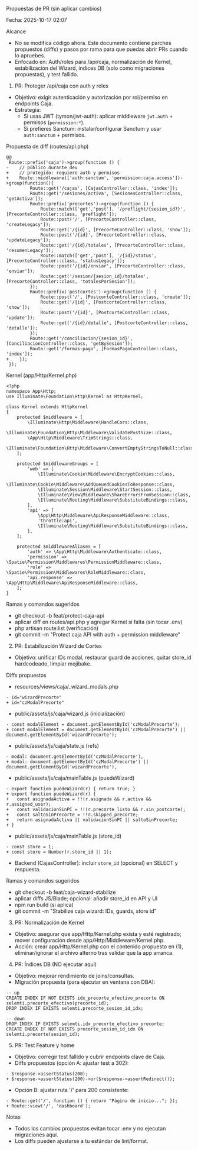 Propuestas de PR (sin aplicar cambios)

Fecha: 2025-10-17 02:07

Alcance
- No se modifica código ahora. Este documento contiene parches propuestos (diffs) y pasos por rama para que puedas abrir PRs cuando lo apruebes.
- Enfocado en: Auth/roles para /api/caja, normalización de Kernel, estabilización del Wizard, índices DB (solo como migraciones propuestas), y test fallido.

1) PR: Proteger /api/caja con auth y roles
- Objetivo: exigir autenticación y autorización por rol/permiso en endpoints Caja.
- Estrategia:
  - Si usas JWT (tymon/jwt-auth): aplicar middleware `jwt.auth` + permisos (`permission:*`).
  - Si prefieres Sanctum: instalar/configurar Sanctum y usar `auth:sanctum` + permisos.

Propuesta de diff (routes/api.php)
```
@@
 Route::prefix('caja')->group(function () {
-    // público durante dev
+    // protegido: requiere auth y permisos
+    Route::middleware(['auth:sanctum', 'permission:caja.access'])->group(function(){
         Route::get('/cajas', [CajasController::class, 'index']);
         Route::get('/sesiones/activa', [SesionesController::class, 'getActiva']);
         Route::prefix('precortes')->group(function () {
             Route::match(['get','post'], '/preflight/{sesion_id?}', [PrecorteController::class, 'preflight']);
             Route::post('/', [PrecorteController::class, 'createLegacy']);
             Route::get('/{id}', [PrecorteController::class, 'show']);
             Route::post('/{id}', [PrecorteController::class, 'updateLegacy']);
             Route::get('/{id}/totales', [PrecorteController::class, 'resumenLegacy']);
             Route::match(['get','post'], '/{id}/status', [PrecorteController::class, 'statusLegacy']);
             Route::post('/{id}/enviar', [PrecorteController::class, 'enviar']);
             Route::get('/sesion/{sesion_id}/totales', [PrecorteController::class, 'totalesPorSesion']);
         });
         Route::prefix('postcortes')->group(function () {
             Route::post('/', [PostcorteController::class, 'create']);
             Route::get('/{id}', [PostcorteController::class, 'show']);
             Route::post('/{id}', [PostcorteController::class, 'update']);
             Route::get('/{id}/detalle', [PostcorteController::class, 'detalle']);
         });
         Route::get('/conciliacion/{sesion_id}', [ConciliacionController::class, 'getBySesion']);
         Route::get('/formas-pago', [FormasPagoController::class, 'index']);
+    });
 });
```

Kernel (app/Http/Kernel.php)
```
<?php
namespace App\Http;
use Illuminate\Foundation\Http\Kernel as HttpKernel;

class Kernel extends HttpKernel
{
    protected $middleware = [
        \Illuminate\Http\Middleware\HandleCors::class,
        \Illuminate\Foundation\Http\Middleware\ValidatePostSize::class,
        \App\Http\Middleware\TrimStrings::class,
        \Illuminate\Foundation\Http\Middleware\ConvertEmptyStringsToNull::class,
    ];

    protected $middlewareGroups = [
        'web' => [
            \Illuminate\Cookie\Middleware\EncryptCookies::class,
            \Illuminate\Cookie\Middleware\AddQueuedCookiesToResponse::class,
            \Illuminate\Session\Middleware\StartSession::class,
            \Illuminate\View\Middleware\ShareErrorsFromSession::class,
            \Illuminate\Routing\Middleware\SubstituteBindings::class,
        ],
        'api' => [
            \App\Http\Middleware\ApiResponseMiddleware::class,
            'throttle:api',
            \Illuminate\Routing\Middleware\SubstituteBindings::class,
        ],
    ];

    protected $middlewareAliases = [
        'auth' => \App\Http\Middleware\Authenticate::class,
        'permission' => \Spatie\Permission\Middlewares\PermissionMiddleware::class,
        'role' => \Spatie\Permission\Middlewares\RoleMiddleware::class,
        'api.response' => \App\Http\Middleware\ApiResponseMiddleware::class,
    ];
}
```

Ramas y comandos sugeridos
- git checkout -b feat/protect-caja-api
- aplicar diff en routes/api.php y agregar Kernel si falta (sin tocar .env)
- php artisan route:list (verificación)
- git commit -m "Protect caja API with auth + permission middleware"

2) PR: Estabilización Wizard de Cortes
- Objetivo: unificar IDs modal, restaurar guard de acciones, quitar store_id hardcodeado, limpiar mojibake.

Diffs propuestos
- resources/views/caja/_wizard_modals.php
```
- id="wizardPrecorte"
+ id="czModalPrecorte"
```
- public/assets/js/caja/wizard.js (inicialización)
```
- const modalElement = document.getElementById('czModalPrecorte');
+ const modalElement = document.getElementById('czModalPrecorte') || document.getElementById('wizardPrecorte');
```
- public/assets/js/caja/state.js (refs)
```
- modal: document.getElementById('czModalPrecorte'),
+ modal: document.getElementById('czModalPrecorte') || document.getElementById('wizardPrecorte'),
```
- public/assets/js/caja/mainTable.js (puedeWizard)
```
- export function puedeWizard(r) { return true; }
+ export function puedeWizard(r) {
+   const asignadaActiva = !!(r.asignada && r.activa && r.assigned_user);
+   const validacionSinPC = !!(r.precorte_listo && r.sin_postcorte);
+   const saltoSinPrecorte = !!r.skipped_precorte;
+   return asignadaActiva || validacionSinPC || saltoSinPrecorte;
+ }
```
- public/assets/js/caja/mainTable.js (store_id)
```
- const store = 1;
+ const store = Number(r.store_id || 1);
```
- Backend (CajasController): incluir `store_id` (opcional) en SELECT y respuesta.

Ramas y comandos sugeridos
- git checkout -b feat/caja-wizard-stabilize
- aplicar diffs JS/Blade; opcional: añadir store_id en API y UI
- npm run build (si aplica)
- git commit -m "Stabilize caja wizard: IDs, guards, store id"

3) PR: Normalización de Kernel
- Objetivo: asegurar que app/Http/Kernel.php exista y esté registrado; mover configuración desde app/Http/Middleware/Kernel.php.
- Acción: crear app/Http/Kernel.php con el contenido propuesto en (1), eliminar/ignorar el archivo alterno tras validar que la app arranca.

4) PR: Índices DB (NO ejecutar aquí)
- Objetivo: mejorar rendimiento de joins/consultas.
- Migración propuesta (para ejecutar en ventana con DBA):
```
-- up
CREATE INDEX IF NOT EXISTS idx_precorte_efectivo_precorte ON selemti.precorte_efectivo(precorte_id);
DROP INDEX IF EXISTS selemti.precorte_sesion_id_idx;

-- down
DROP INDEX IF EXISTS selemti.idx_precorte_efectivo_precorte;
CREATE INDEX IF NOT EXISTS precorte_sesion_id_idx ON selemti.precorte(sesion_id);
```

5) PR: Test Feature y home
- Objetivo: corregir test fallido y cubrir endpoints clave de Caja.
- Diffs propuestos (opción A: ajustar test a 302):
```
- $response->assertStatus(200);
+ $response->assertStatus(200)->or($response->assertRedirect());
```
- Opción B: ajustar ruta '/' para 200 consistente:
```
- Route::get('/', function () { return "Página de inicio..."; });
+ Route::view('/', 'dashboard');
```

Notas
- Todos los cambios propuestos evitan tocar .env y no ejecutan migraciones aquí.
- Los diffs pueden ajustarse a tu estándar de lint/format.


